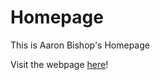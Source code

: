 # Homepage
This is Aaron Bishop's Homepage

Visit the webpage [here](https://warpaint97.github.io/Homepage/)!
